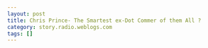 ```yaml
---
layout: post
title: Chris Prince- The Smartest ex-Dot Commer of them All ?
category: story.radio.weblogs.com
tags: []
---
```

<head>
<meta http-equiv="Content-Type" content="text/html; charset=UTF-8">
    <meta http-equiv="Expires" content="Mon, 01 Jan 1990 01:00:00 GMT">
    <title>Chris Prince: The Smartest ex-Dot Commer of them All ?</title>
    <style type="text/css">
      body {
        margin-top: 0px;
        margin-left: 0px;
        margin-right: 0px;
        margin-bottom: 0px;
        }

      body, td, p {
        font-family: verdana, sans-serif;
        font-size: 90%;
        }

      h2 { 
        font-family: Verdana, Arial, Helvetica, sans-serif; font-size: 24px; font-weight: bold
        }
      .header {
        font-family: Verdana, Arial, Helvetica, sans-serif; font-size: 40px; font-weight: bold
        }
      .realsmall {
        font-family: Verdana, Arial, Helvetica, sans-serif; font-size: 9px;
        }
      .small {
        font-family: Verdana, Arial, Helvetica, sans-serif; font-size: 10px;
        }
      </style>
    </head>

| 

 |

| ![](http://radio.weblogs.com/0103807/images/trans60x60.gif)  
 | Last updated: 7/3/2002; 4:39:13 AM  
 | ![](http://radio.weblogs.com/0103807/images/trans60x60.gif) |

| ![](http://radio.weblogs.com/0103807/images/trans60x1.gif)  
 | 

<font size="+3"><b><a href="http://radio.weblogs.com/0103807/" style="color:black; text-decoration:none">The FuzzyBlog!</a></b></font>  
_Marketing 101. Consulting 101. PHP Consulting. Random geeky stuff. I Blog Therefore I Am._

<font size="+1"><b>Chris Prince: The Smartest ex-Dot Commer of them All ?</b></font>

NOTE: This turned out to be way longer than I expected it to be since I had to set up the context, explain the players and such.&nbsp; I think you'll find it very, very&nbsp;amusing.

You know how there are people in your life that you just lose touch with and then when you do meet up with them again, you're just plain surprised?&nbsp; I ran into this with my buddy Chris Prince recently and I have to think that he's, well, the **Smartest ex-Dot Commer of them all**.&nbsp; Here's what happened...

Once upon a time, in an era of huge corporate dysfunction and silly ass expectations of instant millions, in a moment of insanity, I joined a dot com and became a&nbsp;whore for money -- NOT ever a good choice.&nbsp; And, while it was one of the worst experiences of my professional life, I met lots of good people (not the management team, not at all, repeat not at all, the people who did the work).&nbsp; People like my partner [Gretchen](http://www.fuzzygroup.com/about/), my friend Derrick (hardest working man I know), [Craig](http://www.webskylines.com/) the designer and Chris Prince.&nbsp; Here's the deal with Chris Prince.

At Mascot I came in as "Senior Director of Product Marketing" and a member of the Executive Team.&nbsp; When it became apparent that the current person in charge of Engineering wasn't scaling to the task (and it was a big damn task), I was asked to take over.&nbsp; After giving it clearly too little thought, I agreed, renegotiated a generous compensation package and attacked the problem with my normal excessive degree of energy.&nbsp;

In any development team there are always a few key members and one of the most important is the Lead Engineer, the one guy who knows almost everything.&nbsp; And, just as a good lead engineer can make a project, a bad lead engineer can kill a project.&nbsp; Chris was my Lead Engineer.&nbsp; And he was awesome.&nbsp;&nbsp; I've had lots of lead engineers over the years and he was in the top 10 for sure.&nbsp; Like all the good lead engineers I've ever had, Chris didn't have a fancy pedigree.&nbsp; He went to Suny, did a stint in the Navy

  
  

<script language="JavaScript" type="text/javascript"><!--
	var imageUrl = "http://subhonker6.userland.com/weblogStats/count.gif";
	var imageTag = "<img src=\"" + imageUrl + "?group=radio1&usernum=103807&referer=" + escape (document.referrer) + "\" height=\"1\" width=\"1\">";
	document.write (imageTag);
	//--></script>

 | ![](http://radio.weblogs.com/0103807/images/trans60x1.gif)  
 |
| ![](http://radio.weblogs.com/0103807/images/trans60x60.gif)  
 | Copyright 2002 © The FuzzyStuff  
 | ![](http://radio.weblogs.com/0103807/images/trans60x60.gif)  
 |

